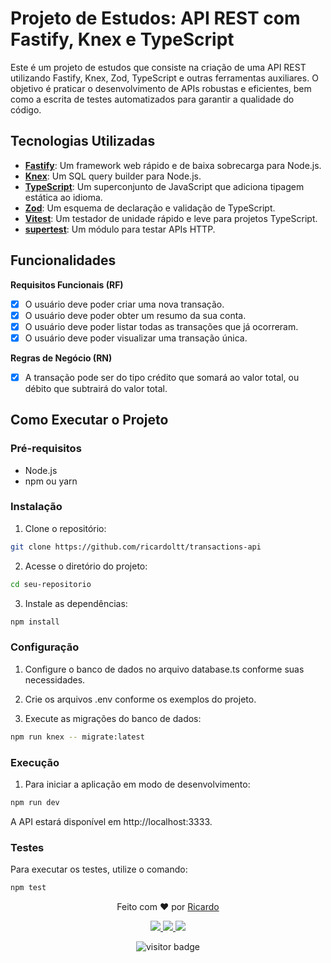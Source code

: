 # Projeto de Estudos: API REST com Fastify, Knex e TypeScript

Este é um projeto de estudos que consiste na criação de uma API REST utilizando Fastify, Knex, Zod, TypeScript e outras ferramentas auxiliares. O objetivo é praticar o desenvolvimento de APIs robustas e eficientes, bem como a escrita de testes automatizados para garantir a qualidade do código.

## Tecnologias Utilizadas

- **[Fastify](https://www.fastify.io/)**: Um framework web rápido e de baixa sobrecarga para Node.js.
- **[Knex](http://knexjs.org/)**: Um SQL query builder para Node.js.
- **[TypeScript](https://www.typescriptlang.org/)**: Um superconjunto de JavaScript que adiciona tipagem estática ao idioma.
- **[Zod](https://github.com/colinhacks/zod)**: Um esquema de declaração e validação de TypeScript.
- **[Vitest](https://vitest.dev/)**: Um testador de unidade rápido e leve para projetos TypeScript.
- **[supertest](https://github.com/visionmedia/supertest)**: Um módulo para testar APIs HTTP.

## Funcionalidades

**Requisitos Funcionais (RF)**

- [x] O usuário deve poder criar uma nova transação.
- [x] O usuário deve poder obter um resumo da sua conta.
- [x] O usuário deve poder listar todas as transações que já ocorreram.
- [x] O usuário deve poder visualizar uma transação única.

**Regras de Negócio (RN)**

- [x] A transação pode ser do tipo crédito que somará ao valor total, ou débito que subtrairá do valor total.

## Como Executar o Projeto

### Pré-requisitos

- Node.js
- npm ou yarn

### Instalação

1. Clone o repositório:

```bash
git clone https://github.com/ricardoltt/transactions-api
```

2. Acesse o diretório do projeto:

```bash
cd seu-repositorio
```

3. Instale as dependências:

```bash
npm install
```

### Configuração

1. Configure o banco de dados no arquivo database.ts conforme suas necessidades.

2. Crie os arquivos .env conforme os exemplos do projeto.

3. Execute as migrações do banco de dados:

```bash
npm run knex -- migrate:latest
```

### Execução

1. Para iniciar a aplicação em modo de desenvolvimento:

```bash
npm run dev
```

A API estará disponível em http://localhost:3333.

### Testes
Para executar os testes, utilize o comando:

```bash
npm test
```

<p align="center">
  Feito com ❤️ por <a href="https://github.com/ricardoltt">Ricardo</a>
</p>

<p align="center">
  <a href="https://www.linkedin.com/in/ricardoltt">
    <img src="https://img.shields.io/badge/LinkedIn-000?style=for-the-badge&logo=linkedin&logoColor=0A66C2">
  </a>
  <a href="mailto:ricardo.ltemoteo@gmail.com">
    <img src="https://img.shields.io/badge/Email-000?style=for-the-badge&logo=gmail&logoColor=EA4335">
  </a>
  <a href="https://github.com/ricardoltt">
    <img src="https://img.shields.io/badge/GitHub-000?style=for-the-badge&logo=github&logoColor=white">
  </a>
</p>
<div align="center"><img src="https://visitor-badge.glitch.me/badge?page_id=ricardoltt.transactions-api" alt="visitor badge"/></div>

